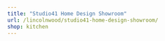 ```yaml
---
title: "Studio41 Home Design Showroom"
url: /lincolnwood/studio41-home-design-showroom/
shop: kitchen
---
```

